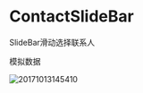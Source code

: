 # ContactSlideBar
SlideBar滑动选择联系人

模拟数据

 ![20171013145410](C:\Users\win7\Desktop\20171013145410.png)